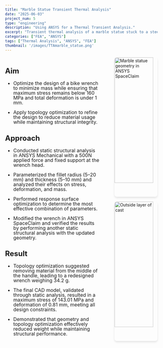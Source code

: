 ```yaml
---
title: "Marble Statue Transient Thermal Analysis"
date: "2025-06-03"
project_num: 5
type: "engineering"
description: "Using ANSYS for a Thermal Transient Analysis."
excerpt: "Transient thermal analysis of a marble statue stuck to a steel plate completed using ANSYS Mechanical."
categories: ["FEA", "ANSYS"]
tags: ["Thermal Analysis", "ANSYS", "FEA"]
thumbnail: '/images/TTAmarble_statue.png'
---
```

<div style="display: grid; grid-template-columns: 2fr 1fr; gap: 2rem; margin: 1rem 0;">
  <!-- Left Column - Text -->
  <div style="font-size: 1.0rem; line-height: 1.0;">
    <h2>Aim</h2>
     <ul>
      <li><p>Optimize the design of a bike wrench to minimize mass while ensuring that maximum stress remains below 160 MPa and total deformation is under 1 mm.</p></li>
      <li><p>Apply topology optimization to refine the design to reduce material usage while maintaining structural integrity.</p></li>
      </ul>
    <h2>Approach</h2>
     <ul>
      <li><p>Conducted static structural analysis in ANSYS Mechanical with a 500N applied force and fixed support at the wrench head.</p></li>
      <li><p>Parameterized the fillet radius (5–20 mm) and thickness (5–10 mm) and analyzed their effects on stress, deformation, and mass.</p></li>
      <li><p>Performed response surface optimization to determine the most effective combination of parameters.</p></li>
      <li><p>Modified the wrench in ANSYS SpaceClaim and verified the results by performing another static structural analysis with the updated geometry.</p></li>
      </ul>
    <h2>Result</h2>
     <ul>
      <li><p>Topology optimization suggested removing material from the middle of the handle, leading to a redesigned wrench weighing 34.2 g.</p></li>
      <li><p>The final CAD model, validated through static analysis, resulted in a maximum stress of 143.01 MPa and deformation of 0.81 mm, meeting all design constraints.</p></li>
      <li><p>Demonstrated that geometry and topology optimization effectively reduced weight while maintaining structural performance.</p></li>
      </ul>
  </div>

  <!-- Right Column - Images -->
  <div style="display: flex; flex-direction: column; align-items: flex-end; gap: 1rem;">
    <img src="/images/marble statue CAD.png" alt="Marble statue geometry in ANSYS SpaceClaim" style="width: 90%; border-radius: 8px; box-shadow: 0 4px 6px rgba(0, 0, 0, 0.1);" />
    <img src="/images/statue plate temp probe.png" alt="Outside layer of cast" style="width: 90%; border-radius: 8px; box-shadow: 0 4px 6px rgba(0, 0, 0, 0.1);" />
  </div>
</div>